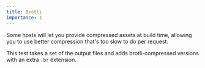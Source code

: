 ```yaml
---
title: Brotli
importance: 1
---
```


Some hosts will let you provide compressed assets at build time, allowing you to use better compression that's too slow to do per request.

This test takes a set of the output files and adds brotli-compressed versions with an extra `.br` extension.
